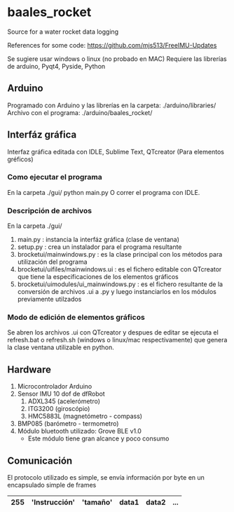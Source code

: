 # baales_rocket
Source for a water rocket data logging

References for some code:
https://github.com/mjs513/FreeIMU-Updates

Se sugiere usar windows o linux (no probado en MAC)
Requiere las librerías de arduino, Pyqt4, Pyside, Python

## Arduino

Programado con Arduino y las librerías en la carpeta: ./arduino/libraries/
Archivo con el programa: ./arduino/baales_rocket/

## Interfáz gráfica

Interfaz gráfica editada con IDLE, Sublime Text, QTcreator (Para elementos gréficos)

### Como ejecutar el programa
En la carpeta ./gui/
python main.py
O correr el programa con IDLE.

### Descripción de archivos
En la carpeta ./gui/

1. main.py : instancia la interfáz gráfica (clase de ventana)
2. setup.py : crea un instalador para el programa resultante
3. brocketui/mainwindows.py : es la clase principal con los métodos para utilización del programa
4. brocketui/uifiles/mainwindows.ui : es el fichero editable con QTcreator que tiene la especificaciones de los elementos gráficos
5. brocketui/uimodules/ui_mainwindows.py : es el fichero resultante de la conversión de archivos .ui a .py y luego instanciarlos en los módulos previamente utilzados

### Modo de edición de elementos gráficos
Se abren los archivos .ui con QTcreator y despues de editar se ejecuta el refresh.bat o refresh.sh (windows o linux/mac respectivamente) que genera la clase ventana utilizable en python.

## Hardware

1. Microcontrolador Arduino
2. Sensor IMU 10 dof de dfRobot
	1. ADXL345 (acelerómetro)
	2. ITG3200 (giroscópio)
	3. HMC5883L (magnetómetro - compass)
3. BMP085 (barómetro - termometro)
4. Módulo bluetooth utilizado: Grove BLE v1.0
	* Este módulo tiene gran alcance y poco consumo

## Comunicación

El protocolo utilizado es simple, se envía información por byte en un encapsulado simple de frames

255 | 'Instrucción' | 'tamaño' | data1 | data2 | ...
--- | --- 			| ---	   | ---   | ---   | ---
